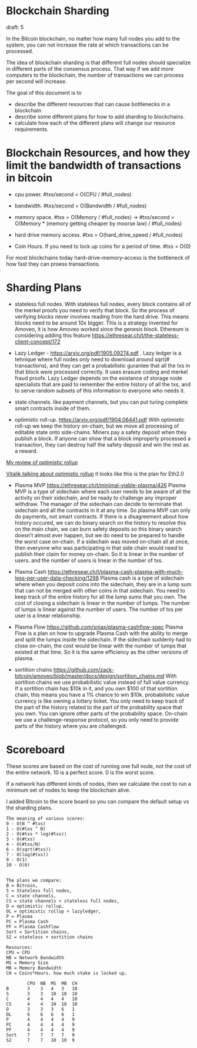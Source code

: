 Blockchain Sharding
============
draft: 5

In the Bitcoin blockchain, no matter how many full nodes you add to the system, you can not increase the rate at which transactions can be processed.

The idea of blockchain sharding is that different full nodes should specialize in different parts of the consensus process.
That way if we add more computers to the blockchain, the number of transactions we can process per second will increase.

The goal of this document is to
* describe the different resources that can cause bottlenecks in a blockchain
* describe some different plans for how to add sharding to blockchains.
* calculate how each of the different plans will change our resource requirements.


Blockchain Resources, and how they limit the bandwidth of transactions in bitcoin
============

* cpu power. #txs/second = O(CPU / #full_nodes)

* bandwidth. #txs/second = O(Bandwidth / #full_nodes)

* memory space. #txs = O(Memory / #full_nodes) -> #txs/second = O(Memory * (memory getting cheaper by moorse law) / #full_nodes)

* hard drive memory access. #txs = O(hard_drive_speed / #full_nodes)

* Coin Hours. If you need to lock up coins for a period of time. #txs = O(0)

For most blockchains today hard-drive-memory-access is the bottleneck of how fast they can proess transactions.


Sharding Plans
============

* stateless full nodes. With stateless full nodes, every block contains all of the merkel proofs you need to verify that block. So the process of verifying blocks never involves reading from the hard drive. This means blocks need to be around 10x bigger. This is a strategy invented for Amoveo, it is how Amoveo worked since the genesis block. Ethereum is considering adding this feature https://ethresear.ch/t/the-stateless-client-concept/172

* Lazy Ledger - https://arxiv.org/pdf/1905.09274.pdf . Lazy ledger is a tehnique where full nodes only need to download around sqrt(# transactions), and they can get a probabilistic gurantee that all the txs in that block were processed correctly. It uses erasure coding and merkel fraud proofs. Lazy Ledger depends on the existance of storage node specialists that are paid to remember the entire history of all the txs, and to serve random subsets of this information to everyone who needs it.

* state channels. like payment channels, but you can put turing complete smart contracts inside of them.

* optimistic roll-up. https://arxiv.org/pdf/1904.06441.pdf  With optimistic roll-up we keep the history on-chain, but we move all processing of editable state onto side-chains. Miners pay a safety deposit when they publish a block. If anyone can show that a block improperly processed a transaction, they can destroy half the safety deposit and win the rest as a reward.

[My review of optimistic rollup](https://github.com/zack-bitcoin/amoveo/blob/master/docs/other_blockchains/optimistic_rollups.md)

[Vitalik talking about optimistic rollup](https://twitter.com/Shaughnessy119/status/1187390153662316544?s=20) it looks like this is the plan for Eth2.0

* Plasma MVP https://ethresear.ch/t/minimal-viable-plasma/426
Plasma MVP is a type of sidechain where each user needs to be aware of all the activity on their sidechain, and be ready to challenge any improper withdraw.
The manager of the sidechain can decide to terminate that sidechain and all the contracts in it at any time. So plasma MVP can only do payments, not smart contracts.
If there is a disagreement about how history occured, we can do binary search on the history to resolve this on the main chain, we can burn safety deposits so this binary search doesn't almost ever happen, but we do need to be prepared to handle the worst case on-chain.
If a sidechain was moved on-chain all at once, then everyone who was participating in that side chain would need to publish their claim for money on-chain. So it is linear in the number of users. and the number of users is linear in the number of txs.

* Plasma Cash https://ethresear.ch/t/plasma-cash-plasma-with-much-less-per-user-data-checking/1298
Plasma cash is a type of sidechain where when you deposit coins into the sidechain, they are in a lump sum that can not be merged with other coins in that sidechain.
You need to keep track of the entire history for all the lump sums that you own.
The cost of closing a sidechain is linear in the number of lumps.
The number of lumps is linear against the number of users.
The number of txs per user is a linear relationship.

* Plasma Flow https://github.com/snjax/plasma-cashflow-spec
Plasma Flow is a plan on how to upgrade Plasma Cash with the ability to merge and split the lumps inside the sidechain.
If the sidechain suddenly had to close on-chain, the cost would be linear with the number of lumps that existed at that time.
So it is the same efficiency as the other versions of plasma.


* sortition chains https://github.com/zack-bitcoin/amoveo/blob/master/docs/design/sortition_chains.md With sortition chains we use probabilistic value instead of full value currency. If a sortition chain has $10k in it, and you own $100 of that sortition chain, this means you have a 1% chance to win $10k. probabilistic value currency is like owning a lottery ticket.
You only need to keep track of the part of the history related to the part of the probability space that you own. You can ignore other parts of the probability space.
On-chain we use a challenge-response protocol, so you only need to provide parts of the history where you are challenged.


Scoreboard
=============


These scores are based on the cost of running one full node, not the cost of the entire network. 10 is a perfect score. 0 is the worst score.

If a network has different kinds of nodes, then we calculate the cost to run a minimum set of nodes to keep the blockchain alive.

I added Bitcoin to the score board so you can compare the default setup vs the sharding plans.

```
The meaning of various scores:
0 - O(N ^ #txs)
1 - O(#txs ^ N)
2 - O(#txs * log(#txs))
3 - O(#txs)
4 - O(#txs/N)
6 - O(sqrt(#txs))
7 - O(log(#txs))
9 - O(1)
10 - O(0)


The plans we compare:
B = Bitcoin,
S = Stateless full nodes,
C = state channels,
CS = state channels + stateless full nodes,
O = optimistic rollup,
OL = optimistic rollup + lazyledger,
P = Plasma
PC = Plasma Cash
PF = Plasma Cashflow
Sort = Sortition chains,
S2 = stateless + sortition chains

Resources:
CPU = CPU
NB = Network Bandwidth
MS = Memory Size
MB = Memory Bandwidth
CH = Coins*Hours. how much stake is locked up.

        CPU  NB  MS  MB  CH
B       3    3   4   3   10
S       3    3   10  10  10
C       4    4   4   4   10
CS      4    4   10  10  10
O       3    3   3   6   1
OL      6    6   6   6   1
P       4    4   4   4   9 
PC      4    4   4   4   9
PF      4    4   4   4   9
Sort    7    7   7   7   9
S2      7    7   10  10  9

```


